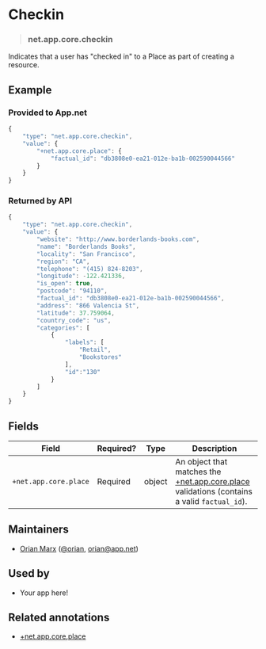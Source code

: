 <!-- give your annotation a title -->
# Checkin

<!-- specify the "type" for your annotation -->
> ### net.app.core.checkin

<!-- provide a description of what your annotation represents -->
Indicates that a user has "checked in" to a Place as part of creating a resource.

<!-- provide at least one example of what your annotation might look like in the wild -->
## Example

### Provided to App.net
~~~ js
{
    "type": "net.app.core.checkin",
    "value": {
        "+net.app.core.place": {
            "factual_id": "db3808e0-ea21-012e-ba1b-002590044566"
        }
    }
}
~~~

### Returned by API

~~~ js
{
    "type": "net.app.core.checkin",
    "value": {
        "website": "http://www.borderlands-books.com",
        "name": "Borderlands Books",
        "locality": "San Francisco",
        "region": "CA",
        "telephone": "(415) 824-8203",
        "longitude": -122.421336,
        "is_open": true,
        "postcode": "94110",
        "factual_id": "db3808e0-ea21-012e-ba1b-002590044566",
        "address": "866 Valencia St",
        "latitude": 37.759064,
        "country_code": "us",
        "categories": [
            {
                "labels": [
                    "Retail",
                    "Bookstores"
                ],
                "id":"130"
            }
        ]
    }
}
~~~

<!-- provide a complete description of the fields in the "value" object for your annotation -->
## Fields

| Field | Required? | Type | Description |
| ----- | --------- | ---- | ----------- |
| `+net.app.core.place` | Required | object | An object that matches the [+net.app.core.place](https://github.com/appdotnet/object-metadata/blob/master/annotation-replacement-values/+net.app.core.place.md) validations (contains a valid `factual_id`).|

<!-- provide a way to contact you -->
## Maintainers
* [Orian Marx](http://orianmarx.com) ([@orian](https://alpha.app.net/orian), [orian@app.net](mailto:orian@app.net))

<!-- provide references to compatible apps / service -->
## Used by
* Your app here!

<!-- provide references to related annotations -->
## Related annotations
* [+net.app.core.place](https://github.com/appdotnet/object-metadata/blob/master/annotation-replacement-values/+net.app.core.place.md)
